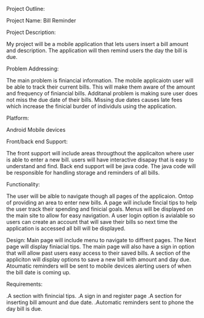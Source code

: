 

<!--
**yilton31/yilton31** is a ✨ _special_ ✨ repository because its `README.md` (this file) appears on your GitHub profile.
-->

Project Outline:

Project Name: Bill Reminder

Project Description:

My project will be a mobile application that lets users insert a bill amount and description. The application will then remind users the day the bill is due.

Problem Addressing:

The main problem is finiancial information. The mobile applicaiotn user will be able to track their current bills. This will make them aware of the amount and frequency of finiancial bills. Additanal problem is making sure user does not miss the due date of their bills. Missing due dates causes late fees which increase the finicial burder of individuls using the application.

Platform:

Android Mobile devices


Front/back end Support:

The front support will include areas througthout the applicaiton where user is able to enter a new bill. users will have interactive disapay that is easy to understand and find. Back end support will be java code. The java code will be responsible for handling storage and reminders of all bills.

Functionality:

The user will be alble to navigate though all pages of the applicaion. Ontop of providing an area to enter new bills. A page will include fincial tips to help the user track their spending and finicial goals. Menus will be displayed on the main site to allow for easy navigation. A user login option is avialable so users can create an account that will save their bills so next time the application is accessed all bill will be displayed.

Design: Main page will include menu to navigate to diffrent pages. The Next page will display finiacial tips. The main page will also have a sign in option that will allow past users easy access to their saved bills. A section of the appliciton will display options to save a new bill with amount and day due. Atoumatic reminders will be sent to mobile devices alerting users of when the bill date is coming up.

Requirements:

.A section with finincial tips.
.A sign in and register page
.A section for inserting bill amount and due date.
.Automatic reminders sent to phone the day bill is due.


